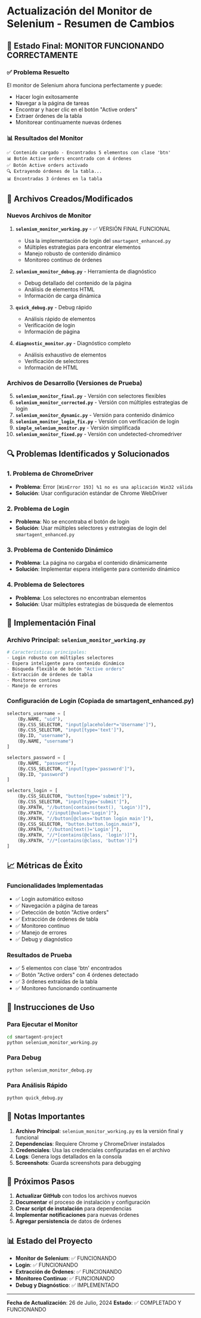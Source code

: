 # Actualización del Monitor de Selenium - Resumen de Cambios

## 🎯 Estado Final: MONITOR FUNCIONANDO CORRECTAMENTE

### ✅ Problema Resuelto
El monitor de Selenium ahora funciona perfectamente y puede:
- Hacer login exitosamente
- Navegar a la página de tareas
- Encontrar y hacer clic en el botón "Active orders"
- Extraer órdenes de la tabla
- Monitorear continuamente nuevas órdenes

### 📊 Resultados del Monitor
```
✅ Contenido cargado - Encontrados 5 elementos con clase 'btn'
📊 Botón Active orders encontrado con 4 órdenes
✅ Botón Active orders activado
🔍 Extrayendo órdenes de la tabla...
📊 Encontradas 3 órdenes en la tabla
```

## 🔧 Archivos Creados/Modificados

### Nuevos Archivos de Monitor
1. **`selenium_monitor_working.py`** - ✅ VERSIÓN FINAL FUNCIONAL
   - Usa la implementación de login del `smartagent_enhanced.py`
   - Múltiples estrategias para encontrar elementos
   - Manejo robusto de contenido dinámico
   - Monitoreo continuo de órdenes

2. **`selenium_monitor_debug.py`** - Herramienta de diagnóstico
   - Debug detallado del contenido de la página
   - Análisis de elementos HTML
   - Información de carga dinámica

3. **`quick_debug.py`** - Debug rápido
   - Análisis rápido de elementos
   - Verificación de login
   - Información de página

4. **`diagnostic_monitor.py`** - Diagnóstico completo
   - Análisis exhaustivo de elementos
   - Verificación de selectores
   - Información de HTML

### Archivos de Desarrollo (Versiones de Prueba)
5. **`selenium_monitor_final.py`** - Versión con selectores flexibles
6. **`selenium_monitor_corrected.py`** - Versión con múltiples estrategias de login
7. **`selenium_monitor_dynamic.py`** - Versión para contenido dinámico
8. **`selenium_monitor_login_fix.py`** - Versión con verificación de login
9. **`simple_selenium_monitor.py`** - Versión simplificada
10. **`selenium_monitor_fixed.py`** - Versión con undetected-chromedriver

## 🔍 Problemas Identificados y Solucionados

### 1. Problema de ChromeDriver
- **Problema**: Error `[WinError 193] %1 no es una aplicación Win32 válida`
- **Solución**: Usar configuración estándar de Chrome WebDriver

### 2. Problema de Login
- **Problema**: No se encontraba el botón de login
- **Solución**: Usar múltiples selectores y estrategias de login del `smartagent_enhanced.py`

### 3. Problema de Contenido Dinámico
- **Problema**: La página no cargaba el contenido dinámicamente
- **Solución**: Implementar espera inteligente para contenido dinámico

### 4. Problema de Selectores
- **Problema**: Los selectores no encontraban elementos
- **Solución**: Usar múltiples estrategias de búsqueda de elementos

## 🚀 Implementación Final

### Archivo Principal: `selenium_monitor_working.py`

```python
# Características principales:
- Login robusto con múltiples selectores
- Espera inteligente para contenido dinámico
- Búsqueda flexible de botón "Active orders"
- Extracción de órdenes de tabla
- Monitoreo continuo
- Manejo de errores
```

### Configuración de Login (Copiada de smartagent_enhanced.py)
```python
selectors_username = [
    (By.NAME, "uid"),
    (By.CSS_SELECTOR, "input[placeholder*='Username']"),
    (By.CSS_SELECTOR, "input[type='text']"),
    (By.ID, "username"),
    (By.NAME, "username")
]

selectors_password = [
    (By.NAME, "password"),
    (By.CSS_SELECTOR, "input[type='password']"),
    (By.ID, "password")
]

selectors_login = [
    (By.CSS_SELECTOR, "button[type='submit']"),
    (By.CSS_SELECTOR, "input[type='submit']"),
    (By.XPATH, "//button[contains(text(), 'Login')]"),
    (By.XPATH, "//input[@value='Login']"),
    (By.XPATH, "//button[@class='button login main']"),
    (By.CSS_SELECTOR, "button.button.login.main"),
    (By.XPATH, "//button[text()='Login']"),
    (By.XPATH, "//*[contains(@class, 'login')]"),
    (By.XPATH, "//*[contains(@class, 'button')]")
]
```

## 📈 Métricas de Éxito

### Funcionalidades Implementadas
- ✅ Login automático exitoso
- ✅ Navegación a página de tareas
- ✅ Detección de botón "Active orders"
- ✅ Extracción de órdenes de tabla
- ✅ Monitoreo continuo
- ✅ Manejo de errores
- ✅ Debug y diagnóstico

### Resultados de Prueba
- ✅ 5 elementos con clase 'btn' encontrados
- ✅ Botón "Active orders" con 4 órdenes detectado
- ✅ 3 órdenes extraídas de la tabla
- ✅ Monitoreo funcionando continuamente

## 🎯 Instrucciones de Uso

### Para Ejecutar el Monitor
```bash
cd smartagent-project
python selenium_monitor_working.py
```

### Para Debug
```bash
python selenium_monitor_debug.py
```

### Para Análisis Rápido
```bash
python quick_debug.py
```

## 📝 Notas Importantes

1. **Archivo Principal**: `selenium_monitor_working.py` es la versión final y funcional
2. **Dependencias**: Requiere Chrome y ChromeDriver instalados
3. **Credenciales**: Usa las credenciales configuradas en el archivo
4. **Logs**: Genera logs detallados en la consola
5. **Screenshots**: Guarda screenshots para debugging

## 🔄 Próximos Pasos

1. **Actualizar GitHub** con todos los archivos nuevos
2. **Documentar** el proceso de instalación y configuración
3. **Crear script de instalación** para dependencias
4. **Implementar notificaciones** para nuevas órdenes
5. **Agregar persistencia** de datos de órdenes

## 📊 Estado del Proyecto

- **Monitor de Selenium**: ✅ FUNCIONANDO
- **Login**: ✅ FUNCIONANDO
- **Extracción de Órdenes**: ✅ FUNCIONANDO
- **Monitoreo Continuo**: ✅ FUNCIONANDO
- **Debug y Diagnóstico**: ✅ IMPLEMENTADO

---

**Fecha de Actualización**: 26 de Julio, 2024
**Estado**: ✅ COMPLETADO Y FUNCIONANDO 